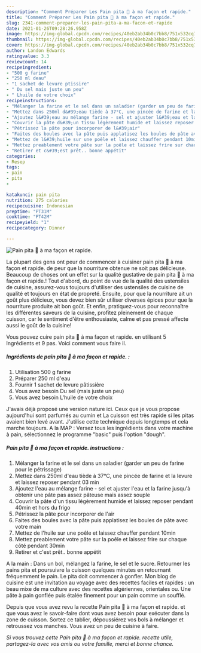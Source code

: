 ```yaml
---
description: "Comment Préparer Les Pain pita 🍞 à ma façon et rapide."
title: "Comment Préparer Les Pain pita 🍞 à ma façon et rapide."
slug: 2341-comment-preparer-les-pain-pita-a-ma-facon-et-rapide
date: 2021-01-26T09:28:26.958Z
image: https://img-global.cpcdn.com/recipes/40eb2ab34b0c7bb8/751x532cq70/pain-pita-🍞-a-ma-facon-et-rapide-photo-principale-de-la-recette.jpg
thumbnail: https://img-global.cpcdn.com/recipes/40eb2ab34b0c7bb8/751x532cq70/pain-pita-🍞-a-ma-facon-et-rapide-photo-principale-de-la-recette.jpg
cover: https://img-global.cpcdn.com/recipes/40eb2ab34b0c7bb8/751x532cq70/pain-pita-🍞-a-ma-facon-et-rapide-photo-principale-de-la-recette.jpg
author: Landon Edwards
ratingvalue: 3.3
reviewcount: 14
recipeingredient:
- "500 g farine"
- "250 ml deau"
- "1 sachet de levure ptissire"
- " Du sel mais juste un peu"
- " Lhuile de votre choix"
recipeinstructions:
- "Mélanger la farine et le sel dans un saladier (garder un peu de farine pour le pétrissage)"
- "Mettez dans 250ml d&#39;eau tiède à 37°C, une pincée de farine et la levure et laissez reposer pendant 03 min"
- "Ajoutez l&#39;eau au mélange farine - sel et ajuster l&#39;eau et la farine jusqu&#39;à obtenir une pâte pas assez pâteuse mais assez souple"
- "Couvrir la pâte d&#39;un tissu légèrement humide et laissez reposer pendant 40min et hors du frigo"
- "Pétrissez la pâte pour incorporer de l&#39;air"
- "Faites des boules avec la pâte puis applatisez les boules de pâte avec votre main"
- "Mettez de l&#39;huile sur une poêle et laissez chauffer pendant 10min"
- "Mettez preablement votre pâte sur la poêle et laissez frire sur chaque côté pendant 30min"
- "Retirer et c&#39;est prêt.. bonne appétit"
categories:
- Resep
tags:
- pain
- pita
- 

katakunci: pain pita  
nutrition: 275 calories
recipecuisine: Indonesian
preptime: "PT31M"
cooktime: "PT42M"
recipeyield: "1"
recipecategory: Dinner

---
```



![Pain pita 🍞 à ma façon et rapide.](https://img-global.cpcdn.com/recipes/40eb2ab34b0c7bb8/751x532cq70/pain-pita-🍞-a-ma-facon-et-rapide-photo-principale-de-la-recette.jpg)

La plupart des gens ont peur de commencer à cuisiner pain pita 🍞 à ma façon et rapide. de peur que la nourriture obtenue ne soit pas délicieuse. Beaucoup de choses ont un effet sur la qualité gustative de pain pita 🍞 à ma façon et rapide.! Tout d'abord, du point de vue de la qualité des ustensiles de cuisine, assurez-vous toujours d'utiliser des ustensiles de cuisine de qualité et toujours en état de propreté. Ensuite, pour que la nourriture ait un goût plus délicieux, vous devez bien sûr utiliser diverses épices pour que la nourriture produite ait bon goût. Et enfin, pratiquez-vous pour reconnaître les différentes saveurs de la cuisine, profitez pleinement de chaque cuisson, car le sentiment d'être enthousiaste, calme et pas pressé affecte aussi le goût de la cuisine!

<!--inarticleads1-->

Vous pouvez cuire pain pita 🍞 à ma façon et rapide. en utilisant 5 Ingrédients et 9 pas. Voici comment vous faire il.

##### Ingrédients de pain pita 🍞 à ma façon et rapide. :

1. Utilisation 500 g farine
1. Préparer 250 ml d&#39;eau
1. Fournir 1 sachet de levure pâtissière
1. Vous avez besoin  Du sel (mais juste un peu)
1. Vous avez besoin  L&#39;huile de votre choix


J&#39;avais déjà proposé une version nature ici. Ceux que je vous propose aujourd&#39;hui sont parfumés au cumin et La cuisson est très rapide si les pitas avaient bien levé avant. J&#39;utilise cette technique depuis longtemps et cela marche toujours. A la MAP : Versez tous les ingrédients dans votre machine à pain, sélectionnez le programme &#34;basic&#34; puis l&#39;option &#34;dough&#34;. 

<!--inarticleads2-->

##### Pain pita 🍞 à ma façon et rapide. instructions :

1. Mélanger la farine et le sel dans un saladier (garder un peu de farine pour le pétrissage)
1. Mettez dans 250ml d&#39;eau tiède à 37°C, une pincée de farine et la levure et laissez reposer pendant 03 min
1. Ajoutez l&#39;eau au mélange farine - sel et ajuster l&#39;eau et la farine jusqu&#39;à obtenir une pâte pas assez pâteuse mais assez souple
1. Couvrir la pâte d&#39;un tissu légèrement humide et laissez reposer pendant 40min et hors du frigo
1. Pétrissez la pâte pour incorporer de l&#39;air
1. Faites des boules avec la pâte puis applatisez les boules de pâte avec votre main
1. Mettez de l&#39;huile sur une poêle et laissez chauffer pendant 10min
1. Mettez preablement votre pâte sur la poêle et laissez frire sur chaque côté pendant 30min
1. Retirer et c&#39;est prêt.. bonne appétit


A la main : Dans un bol, mélangez la farine, le sel et le sucre. Retourner les pains pita et poursuivre la cuisson quelques minutes en retournant fréquemment le pain. Le pita doit commencer à gonfler. Mon blog de cuisine est une invitation au voyage avec des recettes faciles et rapides : un beau mixe de ma culture avec des recettes algériennes, orientales ou. Une pâte à pain gonflée puis étalée finement pour un pain comme un soufflé. 

<!--inarticleads1-->

<p>
Depuis que vous avez revu la recette Pain pita 🍞 à ma façon et rapide. et que vous avez le savoir-faire dont vous avez besoin pour exécuter dans la zone de cuisson. Sortez ce tablier, dépoussiérez vos bols à mélanger et retroussez vos manches. Vous avez un peu de cuisine à faire.
</p>

<p>
<i>Si vous trouvez cette Pain pita 🍞 à ma façon et rapide. recette utile, partagez-la avec vos amis ou votre famille, merci et bonne chance.</i>
</p>
